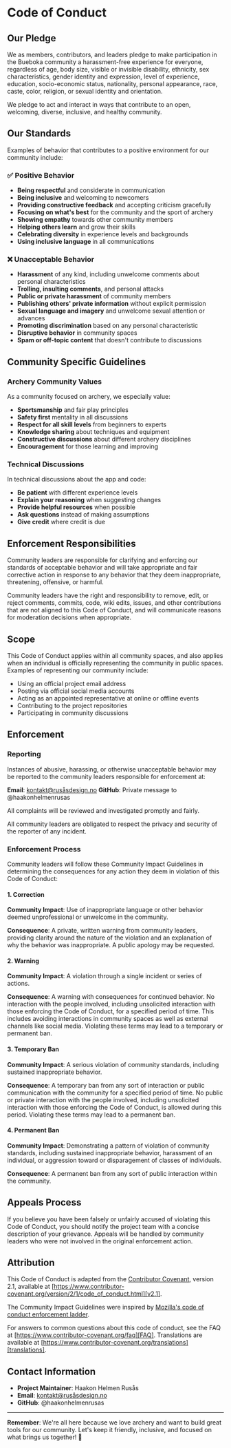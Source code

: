 # Code of Conduct

## Our Pledge

We as members, contributors, and leaders pledge to make participation in the Bueboka community a harassment-free
experience for everyone, regardless of age, body size, visible or invisible disability, ethnicity, sex characteristics,
gender identity and expression, level of experience, education, socio-economic status, nationality, personal appearance,
race, caste, color, religion, or sexual identity and orientation.

We pledge to act and interact in ways that contribute to an open, welcoming, diverse, inclusive, and healthy community.

## Our Standards

Examples of behavior that contributes to a positive environment for our community include:

### ✅ Positive Behavior

- **Being respectful** and considerate in communication
- **Being inclusive** and welcoming to newcomers
- **Providing constructive feedback** and accepting criticism gracefully
- **Focusing on what's best** for the community and the sport of archery
- **Showing empathy** towards other community members
- **Helping others learn** and grow their skills
- **Celebrating diversity** in experience levels and backgrounds
- **Using inclusive language** in all communications

### ❌ Unacceptable Behavior

- **Harassment** of any kind, including unwelcome comments about personal characteristics
- **Trolling, insulting comments**, and personal attacks
- **Public or private harassment** of community members
- **Publishing others' private information** without explicit permission
- **Sexual language and imagery** and unwelcome sexual attention or advances
- **Promoting discrimination** based on any personal characteristic
- **Disruptive behavior** in community spaces
- **Spam or off-topic content** that doesn't contribute to discussions

## Community Specific Guidelines

### Archery Community Values

As a community focused on archery, we especially value:

- **Sportsmanship** and fair play principles
- **Safety first** mentality in all discussions
- **Respect for all skill levels** from beginners to experts
- **Knowledge sharing** about techniques and equipment
- **Constructive discussions** about different archery disciplines
- **Encouragement** for those learning and improving

### Technical Discussions

In technical discussions about the app and code:

- **Be patient** with different experience levels
- **Explain your reasoning** when suggesting changes
- **Provide helpful resources** when possible
- **Ask questions** instead of making assumptions
- **Give credit** where credit is due

## Enforcement Responsibilities

Community leaders are responsible for clarifying and enforcing our standards of acceptable behavior and will take
appropriate and fair corrective action in response to any behavior that they deem inappropriate, threatening, offensive,
or harmful.

Community leaders have the right and responsibility to remove, edit, or reject comments, commits, code, wiki edits,
issues, and other contributions that are not aligned to this Code of Conduct, and will communicate reasons for
moderation decisions when appropriate.

## Scope

This Code of Conduct applies within all community spaces, and also applies when an individual is officially representing
the community in public spaces. Examples of representing our community include:

- Using an official project email address
- Posting via official social media accounts
- Acting as an appointed representative at online or offline events
- Contributing to the project repositories
- Participating in community discussions

## Enforcement

### Reporting

Instances of abusive, harassing, or otherwise unacceptable behavior may be reported to the community leaders responsible
for enforcement at:

**Email**: kontakt@rusåsdesign.no
**GitHub**: Private message to @haakonhelmenrusas

All complaints will be reviewed and investigated promptly and fairly.

All community leaders are obligated to respect the privacy and security of the reporter of any incident.

### Enforcement Process

Community leaders will follow these Community Impact Guidelines in determining the consequences for any action they deem
in violation of this Code of Conduct:

#### 1. Correction

**Community Impact**: Use of inappropriate language or other behavior deemed unprofessional or unwelcome in the
community.

**Consequence**: A private, written warning from community leaders, providing clarity around the nature of the violation
and an explanation of why the behavior was inappropriate. A public apology may be requested.

#### 2. Warning

**Community Impact**: A violation through a single incident or series of actions.

**Consequence**: A warning with consequences for continued behavior. No interaction with the people involved, including
unsolicited interaction with those enforcing the Code of Conduct, for a specified period of time. This includes avoiding
interactions in community spaces as well as external channels like social media. Violating these terms may lead to a
temporary or permanent ban.

#### 3. Temporary Ban

**Community Impact**: A serious violation of community standards, including sustained inappropriate behavior.

**Consequence**: A temporary ban from any sort of interaction or public communication with the community for a specified
period of time. No public or private interaction with the people involved, including unsolicited interaction with those
enforcing the Code of Conduct, is allowed during this period. Violating these terms may lead to a permanent ban.

#### 4. Permanent Ban

**Community Impact**: Demonstrating a pattern of violation of community standards, including sustained inappropriate
behavior, harassment of an individual, or aggression toward or disparagement of classes of individuals.

**Consequence**: A permanent ban from any sort of public interaction within the community.

## Appeals Process

If you believe you have been falsely or unfairly accused of violating this Code of Conduct, you should notify the
project team with a concise description of your grievance. Appeals will be handled by community leaders who were not
involved in the original enforcement action.

## Attribution

This Code of Conduct is adapted from the [Contributor Covenant][homepage], version 2.1, available
at [https://www.contributor-covenant.org/version/2/1/code_of_conduct.html][v2.1].

The Community Impact Guidelines were inspired by [Mozilla's code of conduct enforcement ladder][Mozilla CoC].

For answers to common questions about this code of conduct, see the FAQ
at [https://www.contributor-covenant.org/faq][FAQ]. Translations are available
at [https://www.contributor-covenant.org/translations][translations].

## Contact Information

- **Project Maintainer**: Haakon Helmen Rusås
- **Email**: kontakt@rusåsdesign.no
- **GitHub**: @haakonhelmenrusas

---

**Remember**: We're all here because we love archery and want to build great tools for our community. Let's keep it
friendly, inclusive, and focused on what brings us together! 🏹

[homepage]: https://www.contributor-covenant.org
[v2.1]: https://www.contributor-covenant.org/version/2/1/code_of_conduct.html
[Mozilla CoC]: https://github.com/mozilla/diversity
[FAQ]: https://www.contributor-covenant.org/faq
[translations]: https://www.contributor-covenant.org/translations
